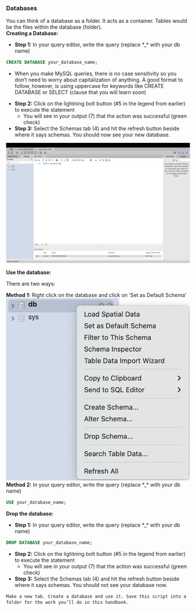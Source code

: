 ### Databases

You can think of a database as a folder. It acts as a container. Tables would be the files within the database (folder).   
**Creating a Database:**

* **Step 1:** In your query editor, write the query (replace \*\_\* with your db name)
```sql
CREATE DATABASE your_database_name;
```

- When you make MySQL queries, there is no case sensitivity so you don’t need to worry about capitalization of anything. A good format to follow, however, is using uppercase for keywords like CREATE DATABASE or SELECT (clause that you will learn soon)  
* **Step 2:** Click on the lightning bolt button (\#5 in the legend from earlier) to execute the statement  
  * You will see in your output (7) that the action was successful (green check)  
* **Step 3:** Select the Schemas tab (4) and hit the refresh button beside where it says schemas. You should now see your new database. 

![](create-db.png) 

**Use the database:** 

There are two ways: 

**Method 1:** Right click on the database and click on ‘Set as Default Schema’  
![](set-default-schema.png)  
**Method 2:** In your query editor, write the query (replace \*\_\* with your db name)
```sql
USE your_database_name;
```
**Drop the database:**

* **Step 1:** In your query editor, write the query (replace \*\_\* with your db name)

```sql
DROP DATABASE your_database_name;
```

* **Step 2:** Click on the lightning bolt button (\#5 in the legend from earlier) to execute the statement  
  * You will see in your output (7) that the action was successful (green check)  
* **Step 3:** Select the Schemas tab (4) and hit the refresh button beside where it says schemas. You should not see your database now.

```{admonition} Exercise 1
Make a new tab. Create a database and use it. Save this script into a folder for the work you’ll do in this handbook.
```